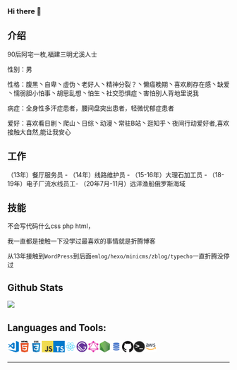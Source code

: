 ### Hi there 👋

<!--
**xiamuguizhi/xiamuguizhi** is a ✨ _special_ ✨ repository because its `README.md` (this file) appears on your GitHub profile.

Here are some ideas to get you started:

- 🔭 I’m currently working on ...
- 🌱 I’m currently learning ...
- 👯 I’m looking to collaborate on ...
- 🤔 I’m looking for help with ...
- 💬 Ask me about ...
- 📫 How to reach me: ...
- 😄 Pronouns: ...
- ⚡ Fun fact: ...
-->

## 介绍

90后阿宅一枚,福建三明尤溪人士

性别：男

性格：腹黑丶自卑丶虚伪丶老好人丶精神分裂？丶懒癌晚期丶喜欢刷存在感丶缺爱丶懦弱胆小怕事丶胡思乱想丶怕生丶社交恐惧症丶害怕别人背地里说我

病症：全身性多汗症患者，腰间盘突出患者，轻微忧郁症患者

爱好：喜欢看日剧丶爬山丶日综丶动漫丶常驻B站丶逛知乎丶夜间行动爱好者,喜欢接触大自然,能让我安心

## 工作

（13年）餐厅服务员 - （14年）线路维护员 - （15-16年）大理石加工员 - （18-19年）电子厂流水线员工- （20年7月-11月）远洋渔船俄罗斯海域

## 技能

不会写代码什么css php html，

我一直都是接触一下没学过最喜欢的事情就是折腾博客

从13年接触到`WordPress`到后面`emlog/hexo/minicms/zblog/typecho`一直折腾没停过

## Github Stats

<a href="https://github.com/xiamuguizhi"><img src="https://github-readme-stats.vercel.app/api?username=xiamuguizhi&show_icons=true&count_private=true&hide_title=true&theme=default&hide_border=true"></a>



## Languages and Tools:

<img align="left" alt="Visual Studio Code" width="26px" src="https://raw.githubusercontent.com/github/explore/80688e429a7d4ef2fca1e82350fe8e3517d3494d/topics/visual-studio-code/visual-studio-code.png" />
<img align="left" alt="HTML5" width="26px" src="https://raw.githubusercontent.com/github/explore/80688e429a7d4ef2fca1e82350fe8e3517d3494d/topics/html/html.png" />
<img align="left" alt="CSS3" width="26px" src="https://raw.githubusercontent.com/github/explore/80688e429a7d4ef2fca1e82350fe8e3517d3494d/topics/css/css.png" />
<img align="left" alt="JavaScript" width="26px" src="https://raw.githubusercontent.com/github/explore/80688e429a7d4ef2fca1e82350fe8e3517d3494d/topics/javascript/javascript.png" />
<img align="left" alt="TypeScript" width="26px" src="https://raw.githubusercontent.com/github/explore/80688e429a7d4ef2fca1e82350fe8e3517d3494d/topics/typescript/typescript.png" />
<img align="left" alt="React" width="26px" src="https://raw.githubusercontent.com/github/explore/80688e429a7d4ef2fca1e82350fe8e3517d3494d/topics/react/react.png" />
<img align="left" alt="Gatsby" width="26px" src="https://raw.githubusercontent.com/github/explore/e94815998e4e0713912fed477a1f346ec04c3da2/topics/gatsby/gatsby.png" />
<img align="left" alt="GraphQL" width="26px" src="https://raw.githubusercontent.com/github/explore/80688e429a7d4ef2fca1e82350fe8e3517d3494d/topics/graphql/graphql.png" />
<img align="left" alt="Node.js" width="26px" src="https://raw.githubusercontent.com/github/explore/80688e429a7d4ef2fca1e82350fe8e3517d3494d/topics/nodejs/nodejs.png" />
<img align="left" alt="SQL" width="26px" src="https://raw.githubusercontent.com/github/explore/80688e429a7d4ef2fca1e82350fe8e3517d3494d/topics/sql/sql.png" />
<img align="left" alt="GitHub" width="26px" src="https://raw.githubusercontent.com/github/explore/78df643247d429f6cc873026c0622819ad797942/topics/github/github.png" />
<img align="left" alt="Terminal" width="26px" src="https://raw.githubusercontent.com/github/explore/80688e429a7d4ef2fca1e82350fe8e3517d3494d/topics/terminal/terminal.png" />
<img align="left" alt="AWS" width="26px" src="https://raw.githubusercontent.com/github/explore/fbceb94436312b6dacde68d122a5b9c7d11f9524/topics/aws/aws.png" />

<br />
<br />

---
